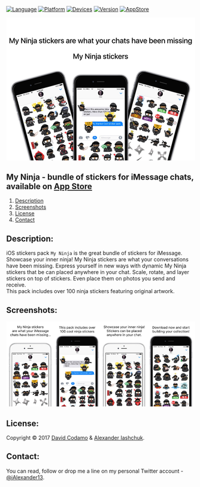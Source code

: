 [![Language](https://img.shields.io/badge/Swift-3.0-orange.svg?style=flat)](#)
[![Platform](https://img.shields.io/badge/iOS-10.0-lightgray.svg?style=flat)](#)
[![Devices](https://img.shields.io/badge/Devices-iMessage_on_iPhone_and_iPad-green.svg?style=flat)](#)
[![Version](https://img.shields.io/badge/App_version-1.0-blue.svg?style=flat)](#)
[![AppStore](https://img.shields.io/badge/App_Store-$1.99-brightgreen.svg?style=flat)](http://ialexander.me/2kHIRx6)

[![My Ninja - bundle of stickers for iMessage chats](https://raw.githubusercontent.com/iAlexander/iNinja/master/Header.jpg)](http://ialexander.me/2kHIRx6)

## My Ninja - bundle of stickers for iMessage chats, available on <a href="http://ialexander.me/2kHIRx6">App Store</a>
1. [Description](#description)
2. [Screenshots](#screenshots)
3. [License](#license)
4. [Contact](#contact)

## <a name="description">Description:</a>

iOS stickers pack ```My Ninja``` is the great bundle of stickers for iMessage.  
Showcase your inner ninja! My Ninja stickers are what your conversations have been missing. Express yourself in new ways with dynamic My Ninja stickers that be can placed anywhere in your chat. Scale, rotate, and layer stickers on top of stickers. Even place them on photos you send and receive.  
This pack includes over 100 ninja stickers featuring original artwork.

## <a name="screenshots">Screenshots:</a>

[![My Ninja - bundle of stickers for iMessage chats](https://raw.githubusercontent.com/iAlexander/iNinja/master/Screenshots.jpg)](http://ialexander.me/2kHIRx6)

## <a name="license">License:</a>
 
Copyright © 2017 <a href="https://emojininjas.com">David Codamo</a> & <a href="https://iashchuk.com">Alexander Iashchuk</a>.

## <a name="contact">Contact:</a>

You can read, follow or drop me a line on my personal Twitter account - [@iAlexander13](https://twitter.com/iAlexander13).
